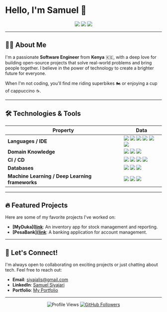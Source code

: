 # Hello, I'm Samuel 👋

<div align="center">
    <img src="https://img.shields.io/badge/Software%20Engineer-Kenya%20🇰🇪-brightgreen?style=for-the-badge&logo=github&logoColor=white">
    <img src="https://img.shields.io/badge/Open%20Source-Enthusiast-blue?style=for-the-badge&logo=open-source-initiative&logoColor=white">
    <img src="https://img.shields.io/badge/Superbikes%20🏍️-Cappuccino%20☕-orange?style=for-the-badge&logo=github&logoColor=white">
</div>

---

## 👨‍💻 About Me
I'm a passionate **Software Engineer** from **Kenya** 🇰🇪, with a deep love for building open-source projects that solve real-world problems and bring people together. I believe in the power of technology to create a brighter future for everyone.

When I'm not coding, you'll find me riding superbikes 🏍️ or enjoying a cup of cappuccino ☕.

---


## 🛠️ Technologies & Tools

| **Property**                 | **Data**                                                                                                                                                                                                                                                                       |
|------------------------------|--------------------------------------------------------------------------------------------------------------------------------------------------------------------------------------------------------------------------------------------------------------------------------|
| **Languages / IDE**           | <a href="#"><img src="https://img.shields.io/badge/CSS-239120?style=for-the-badge&logo=css3&logoColor=white"></a> <a href="#"><img src="https://img.shields.io/badge/HTML-E34F26?style=for-the-badge&logo=html5&logoColor=white"></a> <a href="#"><img src="https://img.shields.io/badge/JavaScript-323330?style=for-the-badge&logo=javascript&logoColor=F7DF1E"></a> <a href="#"><img src="https://img.shields.io/badge/React-20232A?style=for-the-badge&logo=react&logoColor=61DAFB"></a> <a href="#"><img src="https://img.shields.io/badge/Python-3776AB?style=for-the-badge&logo=python&logoColor=white"></a> <a href="#"><img src="https://img.shields.io/badge/Flask-000000?style=for-the-badge&logo=flask&logoColor=white"></a> |
| **Domain Knowledge**          | <a href="#"><img src="https://img.shields.io/badge/Machine%20Learning-239120?style=for-the-badge"></a> <a href="#"><img src="https://img.shields.io/badge/Computer%20Science-00599C?style=for-the-badge"></a> <a href="#"><img src="https://img.shields.io/badge/Software%20Development-FF6F00?style=for-the-badge"></a> |
| **CI / CD**                   | <a href="#"><img src="https://img.shields.io/badge/Markdown-000000?style=for-the-badge&logo=markdown&logoColor=white"></a> <a href="#"><img src="https://img.shields.io/badge/Git-F05032?style=for-the-badge&logo=git&logoColor=white"></a> <a href="#"><img src="https://img.shields.io/badge/GitHub-181717?style=for-the-badge&logo=github&logoColor=white"></a> <a href="#"><img src="https://img.shields.io/badge/VS%20Code-007ACC?style=for-the-badge&logo=visual%20studio%20code&logoColor=white"></a> |
| **Databases**                 | <a href="#"><img src="https://img.shields.io/badge/MySQL-4479A1?style=for-the-badge&logo=mysql&logoColor=white"></a> <a href="#"><img src="https://img.shields.io/badge/SQLite-003B57?style=for-the-badge&logo=sqlite&logoColor=white"></a> <a href="#"><img src="https://img.shields.io/badge/PostgreSQL-316192?style=for-the-badge&logo=postgresql&logoColor=white"></a> |
| **Machine Learning / Deep Learning frameworks** | <a href="#"><img src="https://img.shields.io/badge/ChatGPT-00A69C?style=for-the-badge"></a> <a href="#"><img src="https://img.shields.io/badge/PyTorch-Actively%20Learning-EE4C2C?style=for-the-badge&logo=pytorch&logoColor=white"></a> <a href="#"><img src="https://img.shields.io/badge/TensorFlow-Actively%20Learning-FF6F00?style=for-the-badge&logo=tensorflow&logoColor=white"></a> |


 
---

## 🔥 Featured Projects
Here are some of my favorite projects I've worked on:

- **[MyDuka]([link](https://samcodecraft.github.io/MydukaApp-client/)**: An inventory app for stock management and reporting.
- **[PesaBank]([link](https://github.com/SamCodeCraft/Pesabank-frontend)**: A banking application for account management.

---


## 🤝 Let's Connect!
I'm always open to collaborating on exciting projects or just chatting about tech. Feel free to reach out:

- **Email**: [siyajalis@gmail.com](mailto:siyajalis@gmail.com)
- **LinkedIn**: [Samuel Siyajari](https://linkedin.com/in/samuel-siyajari-970365167)
- **Portfolio**: [My Portfolio](https://my-portofolio-lime-one.vercel.app)

---

<div align="center">
    <img src="https://komarev.com/ghpvc/?username=yourusername&label=Profile%20Views&color=blue&style=flat" alt="Profile Views">
    <a href="https://github.com/yourusername?tab=followers">
        <img src="https://img.shields.io/github/followers/yourusername?label=Followers&style=social" alt="GitHub Followers">
    </a>
</div>
